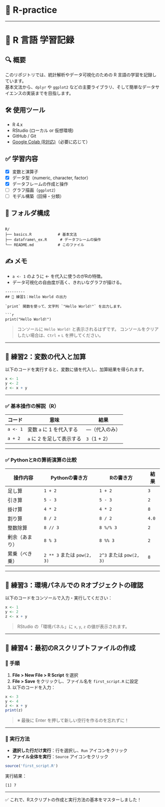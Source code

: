
# 📘 R-practice

---
# 📘 R 言語 学習記録

## 🔍 概要
このリポジトリでは、統計解析やデータ可視化のための R 言語の学習を記録しています。  
基本文法から、`dplyr` や `ggplot2` などの主要ライブラリ、そして簡単なデータサイエンスの実装までを目指します。

## 🛠 使用ツール
- R 4.x
- RStudio (ローカル or 仮想環境)
- GitHub / Git
- [Google Colab (R対応)](https://colab.research.google.com/)（必要に応じて）

## ✅ 学習内容
- [x] 変数と演算子
- [x] データ型（numeric, character, factor）
- [x] データフレームの作成と操作
- [ ] グラフ描画（`ggplot2`）
- [ ] モデル構築（回帰・分類）

## 📁 フォルダ構成
```

R/
├── basics.R            # 基本文法
├── dataframe\_ex.R      # データフレームの操作
└── README.md           # このファイル

```

## ✍️ メモ
- `a <- 1` のように <- を代入に使うのがRの特徴。
- データ可視化の自由度が高く、きれいなグラフが描ける。
```
---------
## 🧪 練習1：Hello World の出力

`print` 関数を使って、文字列 `"Hello World!"` を出力します。

```r
print("Hello World!")
````

> コンソールに `Hello World!` と表示されるはずです。
> コンソールをクリアしたい場合は、`Ctrl` + `L` を押してください。

---

## 🧪 練習2：変数の代入と加算

以下のコードを実行すると、変数に値を代入し、加算結果を得られます。

```r
x <- 1  
y <- 2  
z <- x + y
```

---

### ✅ 基本操作の解説（R）

| コード      | 意味               | 結果         |
| -------- | ---------------- | ---------- |
| `a <- 1` | 変数 `a` に 1 を代入する | ―（代入のみ）    |
| `a + 2`  | `a` に 2 を足して表示する | `3`（1 + 2） |

---

### ✅ PythonとRの算術演算の比較

| 操作内容    | Pythonの書き方               | Rの書き方                 | 結果    |
| ------- | ------------------------ | --------------------- | ----- |
| 足し算     | `1 + 2`                  | `1 + 2`               | `3`   |
| 引き算     | `5 - 3`                  | `5 - 3`               | `2`   |
| 掛け算     | `4 * 2`                  | `4 * 2`               | `8`   |
| 割り算     | `8 / 2`                  | `8 / 2`               | `4.0` |
| 整数除算    | `8 // 3`                 | `8 %/% 3`             | `2`   |
| 剰余（あまり） | `8 % 3`                  | `8 %% 3`              | `2`   |
| 累乗（べき乗） | `2 ** 3` または `pow(2, 3)` | `2^3` または `pow(2, 3)` | `8`   |

---

## 🧪 練習3：環境パネルでの Rオブジェクトの確認

以下のコードをコンソールで入力・実行してください：

```r
x <- 1  
y <- 2  
z <- x + y
```

> RStudio の「環境パネル」に `x`, `y`, `z` の値が表示されます。

---

## 🧪 練習4：最初のRスクリプトファイルの作成

### 🔹 手順

1. **File > New File > R Script** を選択
2. **File > Save** をクリックし、ファイル名を `first_script.R` に設定
3. 以下のコードを入力：

```r
x <- 3
y <- 4
z <- x + y
print(z)
```

> ※ 最後に Enter を押して新しい空行を作るのを忘れずに！

---

### 🔹 実行方法

* **選択した行だけ実行**：行を選択し、`Run` アイコンをクリック
* **ファイル全体を実行**：`Source` アイコンをクリック

```r
source('first_script.R')
```

実行結果：

```
[1] 7
```

---

✅ これで、Rスクリプトの作成と実行方法の基本をマスターしました！

```


